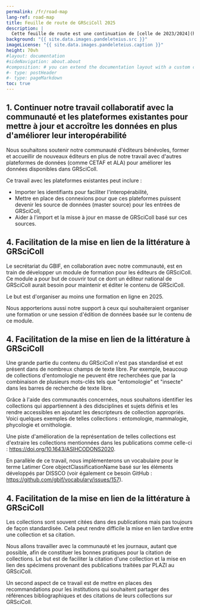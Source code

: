 ```yaml
---
permalink: /fr/road-map
lang-ref: road-map
title: Feuille de route de GRSciColl 2025
description: |
  Cette feuille de route est une continuation de [celle de 2023/2024](https://github.com/gbif/registry/blob/dev/roadmap-grscicoll-2023-2024.md).
background: "{{ site.data.images.pandeleteius.src }}"
imageLicense: "{{ site.data.images.pandeleteius.caption }}"
height: 70vh
#layout: documentation
#sideNavigation: about.about
#composition: # you can extend the documentation layout with a custom composition
#- type: postHeader
#- type: pageMarkdown
toc: true
---
```


## 1.   Continuer notre travail collaboratif avec la communauté et les plateformes existantes pour mettre à jour et accroître les données en plus d'améliorer leur interopérabilité

Nous souhaitons soutenir notre communauté d'éditeurs bénévoles, former et accueillir de nouveaux éditeurs en plus de notre travail avec d'autres plateformes de données (comme CETAF et ALA) pour améliorer les données disponibles dans GRSciColl.

Ce travail avec les plateformes existantes peut inclure :
- Importer les identifiants pour faciliter l'interopérabilité,
- Mettre en place des connexions pour que ces plateformes puissent devenir les source de données (master source) pour les entrées de GRSciColl,
- Aider à l'import et la misse à jour en masse de GRSciColl basé sur ces sources.

## 4.   Facilitation de la mise en lien de la littérature à GRSciColl

Le secrétariat du GBIF, en collaboration avec notre communauté, est en train de développer un module de formation pour les éditeurs de GRSciColl. Ce module a pour but de couvrir tout ce dont un éditeur national de GRSciColl aurait besoin pour maintenir et éditer le contenu de GRSciColl.

Le but est d'organiser au moins une formation en ligne en 2025.

Nous apporterions aussi notre support à ceux qui souhaiteraient organiser une formation or une session d'édition de données basée sur le contenu de ce module.

## 4.   Facilitation de la mise en lien de la littérature à GRSciColl

Une grande partie du contenu du GRSciColl n'est pas standardisé et est présent dans de nombreux champs de texte libre. Par exemple, beaucoup de collections d'entomologie ne peuvent être recherchées que par la combinaison de plusieurs mots-clés tels que "entomologie" et "insecte" dans les barres de recherche de texte libre.

Grâce à l'aide des communautés concernées, nous souhaitons identifier les collections qui appartiennent à des didsciplines et sujets définis et les rendre accessibles en ajoutant les descripteurs de collection appropriés. Voici quelques exemples de telles collections : entomologie, mammalogie, phycologie et ornithologie.

Une piste d'amélioration de la représentation de telles collections est d'extraire les collections mentionnées dans les publications comme celle-ci : https://doi.org/10.1643/ASIHCODONS2020.

En parallèle de ce travail, nous implémenterons un vocabulaire pour le terme Latimer Core objectClassificationName basé sur les éléments développés par DISSCO (voir également ce besoin GitHub : https://github.com/gbif/vocabulary/issues/157).

## 4.   Facilitation de la mise en lien de la littérature à GRSciColl

Les collections sont souvent citées dans des publications mais pas toujours de façon standardisée. Cela peut rendre difficile la mise en lien tardive entre une collection et sa citation.

Nous allons travailler avec la communauté et les journaux, autant que possible, afin de constituer les bonnes pratiques pour la citation de collections. Le but est de faciliter la citation d'une collection et la mise en lien des spécimens provenant des publications traitées par PLAZI au GRSciColl.

Un second aspect de ce travail est de mettre en places des recommandations pour les institutions qui souhaitent partager des références bibliographiques et des citations de leurs collections sur GRSciColl.

